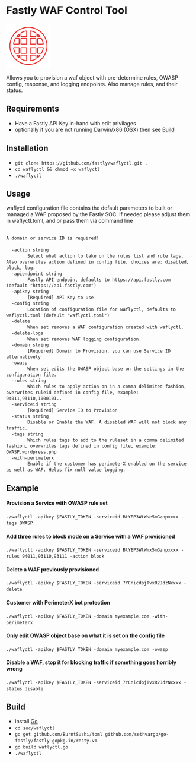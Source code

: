 # Fastly WAF Control Tool 

![Fastly WAF Control Tool](images/waflyctl_logo.png)

Allows you to provision a waf object with pre-determine rules, OWASP config, response, and logging endpoints. Also manage rules, and their status. 

## Requirements 
- Have a Fastly API Key in-hand with edit privilages
- optionally if you are not running Darwin/x86 (OSX) then see [Build](#build)

## Installation 
- `git clone https://github.com/fastly/waflyctl.git .`
- `cd waflyctl && chmod +x waflyctl`
- `./waflyctl`

## Usage
waflyctl configuration file contains the default parameters to built or managed a WAF proposed by the
Fastly SOC. If needed please adjust them in waflyctl.toml, and or pass them via command line

```

A domain or service ID is required!

  -action string
    	Select what action to take on the rules list and rule tags. Also overwrites action defined in config file, choices are: disabled, block, log.
  -apiendpoint string
    	Fastly API endpoin, defaults to https://api.fastly.com (default "https://api.fastly.com")
  -apikey string
    	[Required] API Key to use
  -config string
    	Location of configuration file for waflyctl, defaults to waflyctl.toml (default "waflyctl.toml")
  -delete
    	When set removes a WAF configuration created with waflyctl.
  -delete-logs
    	When set removes WAF logging configuration.
  -domain string
    	[Required] Domain to Provision, you can use Service ID alternatively
  -owasp
    	When set edits the OWASP object base on the settings in the configuration file.
  -rules string
    	Which rules to apply action on in a comma delimited fashion, overwrites ruleid defined in config file, example: 94011,93110,1000101..
  -serviceid string
    	[Required] Service ID to Provision
  -status string
    	Disable or Enable the WAF. A disabled WAF will not block any traffic.
  -tags string
    	Which rules tags to add to the ruleset in a comma delimited fashion, overwrites tags defined in config file, example: OWASP,wordpress,php
  -with-perimeterx
    	Enable if the customer has perimeterX enabled on the service as well as WAF. Helps fix null value logging.
```

## Example
#### Provision a Service with OWASP rule set
`./waflyctl -apikey $FASTLY_TOKEN -serviceid BtYEP3WtWse5mGznpxxxx -tags OWASP`

#### Add three rules to block mode on a Service with a WAF provisioned
`./waflyctl -apikey $FASTLY_TOKEN -serviceid BtYEP3WtWmx5mGznpxxxx -rules 94011,93110,93111 -action block`

#### Delete a WAF previously provisioned
`./waflyctl -apikey $FASTLY_TOKEN -serviceid 7YCnicdpjTvxR2JdzNxxxx -delete`

#### Customer with PerimeterX bot protection 
`./waflyctl -apikey $FASTLY_TOKEN -domain myexample.com -with-perimeterx`

#### Only edit OWASP object base on what it is set on the config file
`./waflyctl -apikey $FASTLY_TOKEN -domain myexample.com -owasp`

#### Disable a WAF, stop it for blocking traffic if something goes horribly wrong
`./waflyctl -apikey $FASTLY_TOKEN -serviceid 7YCnicdpjTvxR2JdzNxxxx -status disable`

##  Build
 - install [Go](https://golang.org/doc/install) 
 - `cd soc/waflyctl`
 - `go get github.com/BurntSushi/toml github.com/sethvargo/go-fastly/fastly gopkg.in/resty.v1`
 - `go build waflyctl.go`
 - `./waflyctl`
